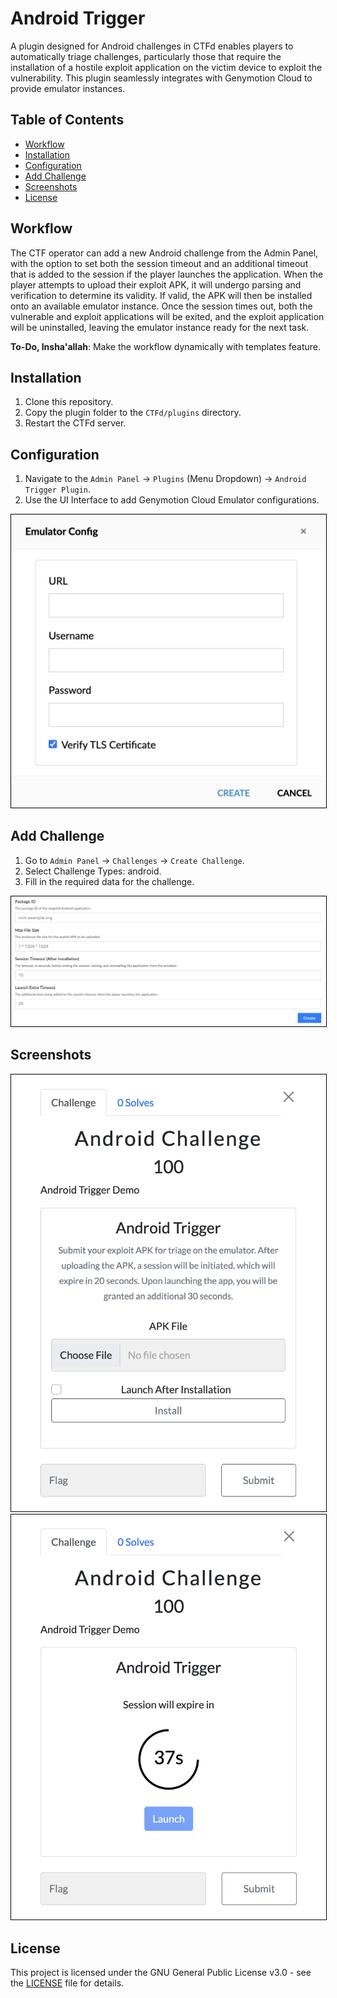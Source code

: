 # Android Trigger
A plugin designed for Android challenges in CTFd enables players to automatically triage challenges, particularly those that require the installation of a hostile exploit application on the victim device to exploit the vulnerability. This plugin seamlessly integrates with Genymotion Cloud to provide emulator instances.

## Table of Contents
- [Workflow](#workflow)
- [Installation](#installation)
- [Configuration](#configuration)
- [Add Challenge](#add-challenge)
- [Screenshots](#screenshots)
- [License](#license)


## Workflow
The CTF operator can add a new Android challenge from the Admin Panel, with the option to set both the session timeout and an additional timeout that is added to the session if the player launches the application. When the player attempts to upload their exploit APK, it will undergo parsing and verification to determine its validity. If valid, the APK will then be installed onto an available emulator instance. Once the session times out, both the vulnerable and exploit applications will be exited, and the exploit application will be uninstalled, leaving the emulator instance ready for the next task.

**To-Do, Insha'allah**: Make the workflow dynamically with templates feature.

## Installation
1. Clone this repository.
2. Copy the plugin folder to the `CTFd/plugins` directory.
3. Restart the CTFd server.

## Configuration
1. Navigate to the `Admin Panel` -> `Plugins` (Menu Dropdown) -> `Android Trigger Plugin`.
2. Use the UI Interface to add Genymotion Cloud Emulator configurations.

<img src="imgs/emulator_config.png" alt="Emulator Config" style="border: 1px solid black;">

## Add Challenge
1. Go to `Admin Panel` -> `Challenges` -> `Create Challenge`.
2. Select Challenge Types: android.
3. Fill in the required data for the challenge.

<img src="imgs/challenge_data.png" alt="Required data for auto-trigger" style="border: 1px solid black;">

## Screenshots
<img src="imgs/challenge_modal_1.png" alt="Required data for auto-trigger" style="border: 1px solid black;">
<img src="imgs/challenge_modal_2.png" alt="Required data for auto-trigger" style="border: 1px solid black;">

## License

This project is licensed under the GNU General Public License v3.0 - see the [LICENSE](LICENSE) file for details.
